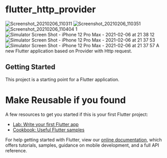 # flutter_http_provider

![Screenshot_20210206_110311](https://user-images.githubusercontent.com/33365906/107110163-b4db6a80-686b-11eb-9014-1fe47fc54135.jpg)
![Screenshot_20210206_110351](https://user-images.githubusercontent.com/33365906/107110169-bc027880-686b-11eb-9ca8-6837e44b6d5f.jpg)
![Screenshot_20210206_110404 1](https://user-images.githubusercontent.com/33365906/107110109-3f6f9a00-686b-11eb-8a9d-01639c8eeb9f.jpg)
![Simulator Screen Shot - iPhone 12 Pro Max - 2021-02-06 at 21 38 12](https://user-images.githubusercontent.com/33365906/107123503-eaac3d80-68c3-11eb-8d32-11dbc7ee2b4a.png)
![Simulator Screen Shot - iPhone 12 Pro Max - 2021-02-06 at 21 37 53](https://user-images.githubusercontent.com/33365906/107123513-f8fa5980-68c3-11eb-83bc-3747c5b23808.png)
![Simulator Screen Shot - iPhone 12 Pro Max - 2021-02-06 at 21 37 57](https://user-images.githubusercontent.com/33365906/107123530-01eb2b00-68c4-11eb-89a8-c706bf749738.png)
A new Flutter application based on Provider with Http request.

## Getting Started

This project is a starting point for a Flutter application.
# Make Reusable if you found
A few resources to get you started if this is your first Flutter project:

- [Lab: Write your first Flutter app](https://flutter.dev/docs/get-started/codelab)
- [Cookbook: Useful Flutter samples](https://flutter.dev/docs/cookbook)

For help getting started with Flutter, view our
[online documentation](https://flutter.dev/docs), which offers tutorials,
samples, guidance on mobile development, and a full API reference.
